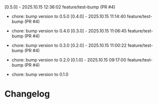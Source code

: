 [0.5.0] - 2025.10.15 12:36:02 feature/test-bump (PR #4)

- chore: bump version to 0.5.0
[0.4.0] - 2025.10.15 11:14:40 feature/test-bump (PR #4)

- chore: bump version to 0.4.0
[0.3.0] - 2025.10.15 11:06:45 feature/test-bump (PR #4)

- chore: bump version to 0.3.0
[0.2.0] - 2025.10.15 11:00:22 feature/test-bump (PR #4)

- chore: bump version to 0.2.0
[0.1.0] - 2025.10.15 09:17:00 feature/test-bump (PR #4)

- chore: bump version to 0.1.0
# Changelog

